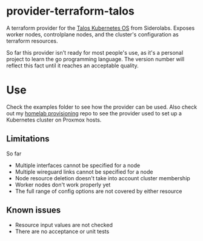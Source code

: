 # provider-terraform-talos
A terraform provider for the [Talos Kubernetes OS](https://github.com/siderolabs/talos) from Siderolabs. Exposes worker nodes, controlplane nodes, and the cluster's configuration as terraform resources.

So far this provider isn't ready for most people's use, as it's a personal project to learn the go programming language. The version number will reflect this fact until it reaches an acceptable quality.

# Use
Check the examples folder to see how the provider can be used. Also check out my [homelab provisioning](https://github.com/j-lgs/provisioning) repo to see the provider used to set up a Kubernetes cluster on Proxmox hosts.

## Limitations
So far
+ Multiple interfaces cannot be specified for a node
+ Multiple wireguard links cannot be specified for a node
+ Node resource deletion doesn't take into account cluster membership
+ Worker nodes don't work properly yet
+ The full range of config options are not covered by either resource

## Known issues
+ Resource input values are not checked
+ There are no acceptance or unit tests
